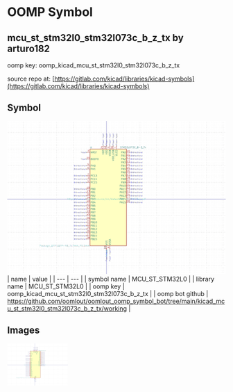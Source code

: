 # OOMP Symbol  
## mcu_st_stm32l0_stm32l073c_b_z_tx  by arturo182  
  
oomp key: oomp_kicad_mcu_st_stm32l0_stm32l073c_b_z_tx  
  
source repo at: [https://gitlab.com/kicad/libraries/kicad-symbols](https://gitlab.com/kicad/libraries/kicad-symbols)  
## Symbol  
  
[![working.png](working_600.png)](working.png)  
| name | value | 
| --- | --- | 
| symbol name | MCU_ST_STM32L0 | 
| library name | MCU_ST_STM32L0 | 
| oomp key | oomp_kicad_mcu_st_stm32l0_stm32l073c_b_z_tx | 
| oomp bot github | https://github.com/oomlout/oomlout_oomp_symbol_bot/tree/main/kicad_mcu_st_stm32l0_stm32l073c_b_z_tx/working | 
## Images  
  
[![working.png](working_140.png)](working.png)  
